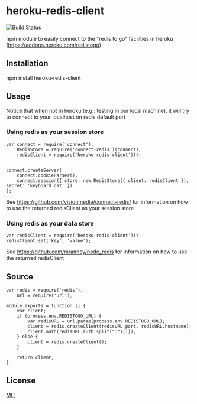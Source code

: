 # heroku-redis-client

[![Build Status](https://secure.travis-ci.org/cmanzana/heroku-redis-client.png)](http://travis-ci.org/cmanzana/heroku-redis-client)

npm module to easily connect to the "redis to go" facilities in heroku (https://addons.heroku.com/redistogo)

## Installation

npm install heroku-redis-client

## Usage

Notice that when not in heroku (e.g.: testing in our local machine), it will try to connect to your localhost on redis
default port

### Using redis as your session store

    var connect = require('connect'),
        RedisStore = require('connect-redis')(connect),
        redisClient = require('heroku-redis-client')();


    connect.createServer(
        connect.cookieParser(),
        connect.session({ store: new RedisStore({ client: redisClient }), secret: 'keyboard cat' })
    );

See https://github.com/visionmedia/connect-redis/ for information on how to use the returned redisClient as your session store

### Using redis as your data store

    var redisClient = require('heroku-redis-client')()
    redisClient.set('key', 'value');

See https://github.com/mranney/node_redis for information on how to use the returned redisClient

## Source

    var redis = require('redis'),
        url = require('url');

    module.exports = function () {
        var client;
        if (process.env.REDISTOGO_URL) {
            var redisURL = url.parse(process.env.REDISTOGO_URL);
            client = redis.createClient(redisURL.port, redisURL.hostname);
            client.auth(redisURL.auth.split(":")[1]);
        } else {
            client = redis.createClient();
        }

        return client;
    }


## License
[MIT](https://github.com/cmanzana/heroku-redis-client/blob/master/MIT-LICENSE)